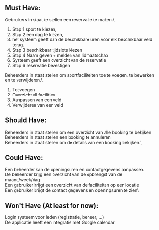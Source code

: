 ## Must Have:

Gebruikers in staat te stellen een reservatie te maken.\
1.	Stap 1 sport te kiezen, 
2.	Stap 2 een dag te kiezen, 
3.	het systeem geeft dan de beschikbare uren voor elk beschikbaar veld terug.
4.	Stap 3 beschikbaar tijdslots kiezen
5.	Stap 4 Naam geven  + melden van lidmaatschap
6.	Systeem geeft een overzicht van de reservatie
7.	Stap 6 reservatie bevestigen

Beheerders in staat stellen om sportfaciliteiten toe te voegen, te bewerken en te verwijderen.\
1.	Toevoegen
2.	Overzicht  all facilities
3.	Aanpassen van een veld
4.	Verwijderen van een veld
## Should Have:
Beheerders in staat stellen om een overzicht van alle booking te bekijken\
Beheerders in staat stellen een booking te annuleren \
Beheerders in staat stellen om de details van een booking bekijken.\
## Could Have:
Een beheerder kan de openingsuren en contactgegevens aanpassen.\
De beheerder krijg een overzicht van de opbrengst van de maand/week/dag\
Een gebruiker krijgt een overzicht van de faciliteiten op een locatie\
Een gebruiker krijgt de contact gegevens en openingsuren te zien\
## Won't Have (At least for now):

Login systeem voor leden (registratie, beheer, ...)\
De applicatie heeft een integratie met Google calendar
